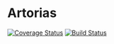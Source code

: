 Artorias
==========

[![Coverage Status](https://coveralls.io/repos/github/dhoss/artorias/badge.svg?branch=master)](https://coveralls.io/github/dhoss/artorias?branch=master)
[![Build Status](https://travis-ci.org/dhoss/artorias.svg?branch=master)](https://travis-ci.org/dhoss/artorias.svg?branch=master)